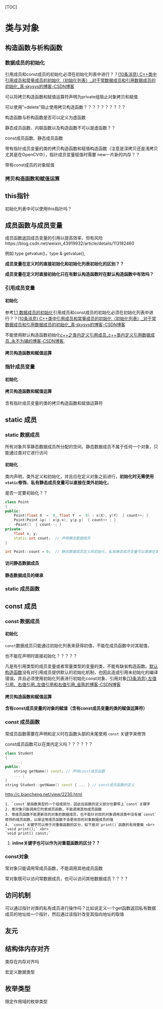 [TOC]



# 类与对象

## 构造函数与析构函数

### 数据成员的初始化

引用成员和const成员的初始化必须在初始化列表中进行？？[(10条消息) C++类中引用成员和常量成员的初始化（初始化列表）_对于常数据成员和引用数据成员的初始化_真·skysys的博客-CSDN博客](https://blog.csdn.net/qq_33583069/article/details/109564176)

可以将拷贝构造函数和赋值运算符声明为private组阻止对象拷贝和赋值

可以使用”=delete"阻止使用拷贝构造函数？？？？？？？？？？

构造函数与析构函数是否可以定义为虚函数

静态成员函数、内联函数以及构造函数不可以是虚函数？？

const成员函数、静态成员函数

带有指针成员变量的类的拷贝构造函数和赋值构造函数（注意是深拷贝还是浅拷贝尤其是在OpenCV中），指针成员变量赋值时需要 new一片新的内存？？

带有const成员的对象赋值

### 拷贝构造函数和赋值运算

## this指针

初始化列表中可以使用this指针吗？

## 成员函数与成员变量

成员函数返回成员变量的引用以提高效率，但有风险https://blog.csdn.net/weixin_43919932/article/details/113182460

例如 type getvalue()，type & getvalue(),

**成员变量在定义时的直接初始化和初始化列表初始化的区别？？**

**成员变量在定义时直接初始化只在有默认构造函数时在默认构造函数中有效吗？** 

### 引用成员变量

#### 初始化

参考[1.1 数据成员的初始化](#数据成员的初始化)引用成员和const成员的初始化必须在初始化列表中进行？？[(10条消息) C++类中引用成员和常量成员的初始化（初始化列表）_对于常数据成员和引用数据成员的初始化_真·skysys的博客-CSDN博客](https://blog.csdn.net/qq_33583069/article/details/109564176)

不能使用默认构造函数初始化[c++之类内定义引用成员_c++类内定义引用数据成员_永不为辅的博客-CSDN博客](https://blog.csdn.net/weixin_42579072/article/details/102618771),

#### 拷贝构造函数和赋值运算

### 指针成员变量

#### 初始化

#### 拷贝构造函数和赋值运算

含有指针成员变量的类的拷贝构造函数和赋值运算符

## static 成员

### static 数据成员

所有对象共享静态数据成员所分配的空间，静态数据成员不属于任何一个对象，只能通过类对它进行访问

#### 初始化

类内声明，类外定义和初始化，并且应在定义对象之前进行，**初始化时无需使用`static`修饰**。**私有静态成员变量可以直接在类外初始化**。

是否一定要初始化？？

```c++
class Point
{
public:
    Point(float X  =  0, float Y  =  0) : x(X), y(Y)  { count++; }
    Point(Point &p) : x(p.x), y(p.y)  { count++ ; }
    ~Point()  { count--; }
private:
    float x, y;
    static int count;  // 声明静态数据成员
}

int Point::count = 0;  // 静态数据成员定义和初始化，私有静态成员变量可以直接在类外初始化
```

#### 访问静态数据成员

#### 静态数据成员的继承

### static 成员函数

## const 成员

### const 数据成员

#### 初始化

`const`数据成员只能通过初始化列表来获得初值，不能在成员函数中对其赋值，

也不能在声明时直接初始化？？？？？

凡是有引用类型的成员变量或者常量类型的变量的类，不能有缺省构造函数。[默认构造函数](https://so.csdn.net/so/search?q=默认构造函数&spm=1001.2101.3001.7020)没有对引用成员提供默认的初始化机制，也因此造成引用未初始化的编译错误。并且必须使用初始化列表进行初始化const对象、引用对象[(13条消息) 左值引用、右值引用_左值引用和右值引用_金陈的博客-CSDN博客](https://blog.csdn.net/touchingnotyet/article/details/126137920)

#### 拷贝构造函数和赋值运算

**含有const成员变量的对象的赋值（含有const成员变量的类的赋值运算符）**

### const 成员函数

常成员函数需要在声明和定义时在函数头部的末尾使用 `const` 关键字来修饰

const成员函数可以在类内定义吗？？？？？？

```C++
class Student 
{  
    ...; 
public:
    string getName() const; // 声明const成员函数
    ... ;
}
string Student::getName() const { ... } // const成员函数的定义
```

http://c.biancheng.net/view/2230.html

```{note}
1. `const`是函数类型的一个组成部分，因此在函数的定义部分也要带上`const`关键字
2. 常对象只能调用它的常成员函数，不能调用其他成员函数
3. 常成员函数不能更新目的对象的数据成员，也不能针对目的对象调用该类中没有被`const`修饰的成员函数，以保证常成员函数不会更改目的对象数据成员的值
4. `const`关键字可以用于对重载函数的区分，如下是对`print()`函数的有效重载 <br>
`void print();` <br>
`void print() const;`
```

1. **inline关键字也可以作为对重载函数的区分？？**

### const对象

常对象只能调用常成员函数，不能调用其他成员函数

常对象既可以访问常数据成员，也可以访问其他数据成员？？？？

## 访问机制

可以通过指针对类的私有成员进行操作吗？比如说定义一个get函数返回私有数据成员的地址给一个指针，然后通过该指针改变其指向地址的取值

## 友元

## 结构体内存对齐

类存在内存对齐吗

宏定义数据类型

## 枚举类型

限定作用域的枚举类型



